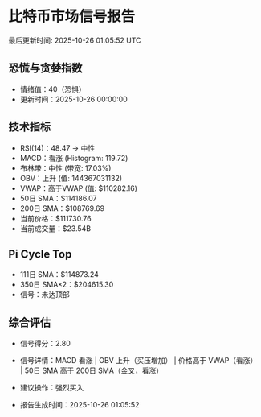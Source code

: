 # 比特币市场信号报告

最后更新时间: 2025-10-26 01:05:52 UTC

## 恐慌与贪婪指数
- 情绪值：40（恐惧）
- 更新时间：2025-10-26 00:00:00

## 技术指标
- RSI(14)：48.47 → 中性
- MACD：看涨 (Histogram: 119.72)
- 布林带：中性 (带宽: 17.03%)
- OBV：上升 (值: 144367031132)
- VWAP：高于VWAP (值: $110282.16)
- 50日 SMA：$114186.07
- 200日 SMA：$108769.69
- 当前价格：$111730.76
- 当前成交量：$23.54B

## Pi Cycle Top
- 111日 SMA：$114873.24
- 350日 SMA×2：$204615.30
- 信号：未达顶部

## 综合评估
- 信号得分：2.80
- 信号详情：MACD 看涨 | OBV 上升（买压增加） | 价格高于 VWAP（看涨） | 50日 SMA 高于 200日 SMA（金叉，看涨）
- 建议操作：强烈买入

- 报告生成时间：2025-10-26 01:05:52